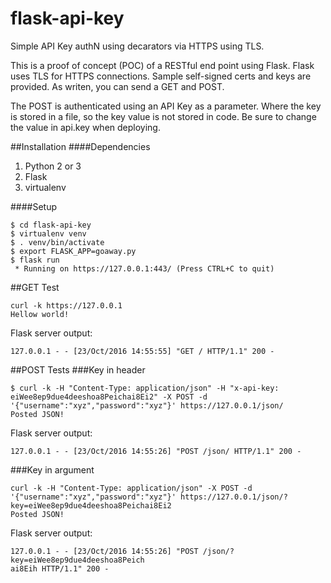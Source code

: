# flask-api-key
Simple API Key authN using decarators via HTTPS using TLS.

This is a proof of concept (POC) of a RESTful end point using Flask.
Flask uses TLS for HTTPS connections.
Sample self-signed certs and keys are provided.
As writen, you can send a GET and POST.

The POST is authenticated using an API Key as a parameter.
Where the key is stored in a file, so the key value is not stored in code.
Be sure to change the value in api.key when deploying.

##Installation
####Dependencies
1. Python 2 or 3
2. Flask
3. virtualenv

####Setup
```
$ cd flask-api-key
$ virtualenv venv
$ . venv/bin/activate
$ export FLASK_APP=goaway.py
$ flask run
 * Running on https://127.0.0.1:443/ (Press CTRL+C to quit)
```

##GET Test
```
curl -k https://127.0.0.1
Hellow world!
```
Flask server output:
```
127.0.0.1 - - [23/Oct/2016 14:55:55] "GET / HTTP/1.1" 200 -
```

##POST Tests
###Key in header
```
$ curl -k -H "Content-Type: application/json" -H "x-api-key: eiWee8ep9due4deeshoa8Peichai8Ei2" -X POST -d '{"username":"xyz","password":"xyz"}' https://127.0.0.1/json/
Posted JSON!
```
Flask server output:
```
127.0.0.1 - - [23/Oct/2016 14:55:26] "POST /json/ HTTP/1.1" 200 -
```

###Key in argument
```
curl -k -H "Content-Type: application/json" -X POST -d '{"username":"xyz","password":"xyz"}' https://127.0.0.1/json/?key=eiWee8ep9due4deeshoa8Peichai8Ei2
Posted JSON!
```
Flask server output:
```
127.0.0.1 - - [23/Oct/2016 14:55:26] "POST /json/?key=eiWee8ep9due4deeshoa8Peich
ai8Eih HTTP/1.1" 200 -
```
